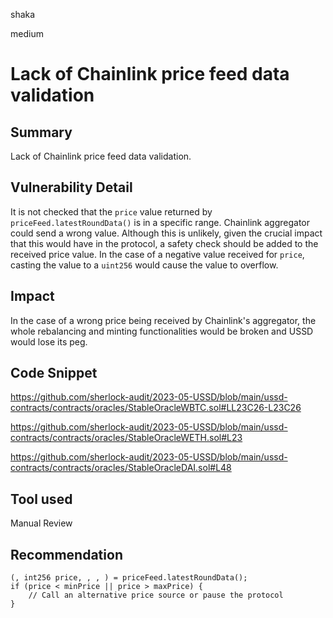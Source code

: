 shaka

medium

# Lack of Chainlink price feed data validation

## Summary

Lack of Chainlink price feed data validation.

## Vulnerability Detail

It is not checked that the `price` value returned by `priceFeed.latestRoundData()` is in a specific range. Chainlink aggregator could send a wrong value. Although this is unlikely, given the crucial impact that this would have in the protocol, a safety check should be added to the received price value.
In the case of a negative value received for `price`, casting the value to a `uint256` would cause the value to overflow.

## Impact

In the case of a wrong price being received by Chainlink's aggregator, the whole rebalancing and minting functionalities would be broken and USSD would lose its peg.

## Code Snippet

https://github.com/sherlock-audit/2023-05-USSD/blob/main/ussd-contracts/contracts/oracles/StableOracleWBTC.sol#LL23C26-L23C26

https://github.com/sherlock-audit/2023-05-USSD/blob/main/ussd-contracts/contracts/oracles/StableOracleWETH.sol#L23

https://github.com/sherlock-audit/2023-05-USSD/blob/main/ussd-contracts/contracts/oracles/StableOracleDAI.sol#L48


## Tool used

Manual Review

## Recommendation

```solidity
(, int256 price, , , ) = priceFeed.latestRoundData();
if (price < minPrice || price > maxPrice) {
    // Call an alternative price source or pause the protocol
}
```
